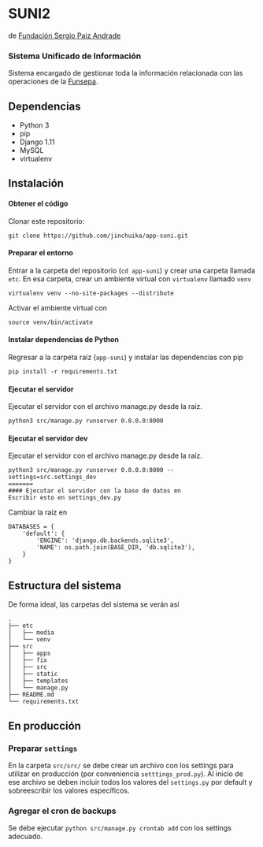 SUNI2
=====
de [Fundación Sergio Paiz Andrade](http://funsepa.org/)

### Sistema Unificado de Información

Sistema encargado de gestionar toda la información relacionada con las operaciones de la [Funsepa](http://funsepa.org/).

## Dependencias

- Python 3
- pip
- Django 1.11
- MySQL
- virtualenv

## Instalación

#### Obtener el código
Clonar este repositorio:
```
git clone https://github.com/jinchuika/app-suni.git
```

#### Preparar el entorno
Entrar a la carpeta del repositorio (`cd app-suni`) y crear una carpeta llamada `etc`. En esa carpeta, crear un ambiente virtual con `virtualenv` llamado `venv`
```
virtualenv venv --no-site-packages --distribute
```
Activar el ambiente virtual con
```
source venv/bin/activate
```

#### Instalar dependencias de Python
Regresar a la carpeta raíz (`app-suni`) y instalar las dependencias con pip
```
pip install -r requirements.txt
```

#### Ejecutar el servidor
Ejecutar el servidor con el archivo manage.py desde la raíz.
```
python3 src/manage.py runserver 0.0.0.0:8000
```

#### Ejecutar el servidor dev
Ejecutar el servidor con el archivo manage.py desde la raíz.
```
python3 src/manage.py runserver 0.0.0.0:8000 --settings=src.settings_dev
=======
#### Ejecutar el servidor con la base de datos en
Escribir esto en settings_dev.py
```
Cambiar la raíz en
```
DATABASES = {
    'default': {
        'ENGINE': 'django.db.backends.sqlite3',
        'NAME': os.path.join(BASE_DIR, 'db.sqlite3'),
    }
}
```

## Estructura del sistema
De forma ideal, las carpetas del sistema se verán así

```
.
├── etc
│   ├── media
│   └── venv
├── src
│   ├── apps
│   ├── fix
│   ├── src
│   ├── static
│   ├── templates
│   └── manage.py
├── README.md
└── requirements.txt
```
## En producción

### Preparar `settings`
En la carpeta `src/src/` se debe crear un archivo con los settings para utilizar en producción (por conveniencia `setttings_prod.py`). Al inicio de ese archivo se deben incluir todos los valores del `settings.py` por default y sobreescribir los valores específicos.

### Agregar el cron de backups
Se debe ejecutar `python src/manage.py crontab add` con los settings adecuado.